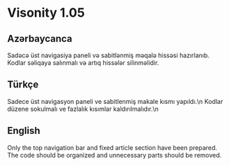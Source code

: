 # Visonity 1.05


## Azərbaycanca
Sadəcə üst navigasiya paneli və sabitlənmiş məqalə hissəsi hazırlanıb.
Kodlar səliqaya salınmalı və artıq hissələr silinməlidir.

## Türkçe
Sadece üst navigasyon paneli ve sabitlenmiş makale kısmı yapıldı.\n
Kodlar düzene sokulmalı ve fazlalık kısımlar kaldırılmalıdır.\n

## English
Only the top navigation bar and fixed article section have been prepared.
The code should be organized and unnecessary parts should be removed.
